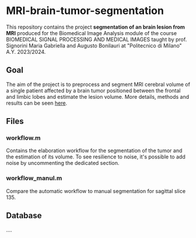# MRI-brain-tumor-segmentation
This repository contains the project **segmentation of an brain lesion from MRI** produced for the Biomedical Image Analysis module of the course BIOMEDICAL SIGNAL PROCESSING AND MEDICAL IMAGES taught by prof. Signorini Maria Gabriella and Augusto Bonilauri at "Politecnico di Milano" A.Y. 2023/2024.

## Goal
The aim of the project is to preprocess and segment MRI cerebral volume of a single patient affected by a brain
tumor positioned between the frontal and limbic lobes and estimate the lesion volume.
More details, methods and results can be seen [here](docs/abstract).

## Files
### workflow.m
Contains the elaboration workflow for the segmentation of the tumor and the
estimation of its volume. To see resilience to noise, it's possible to add noise by uncommenting the
dedicated section.

### workflow_manul.m
Compare the automatic workflow to manual segmentation for sagittal slice 135.

## Database
....
